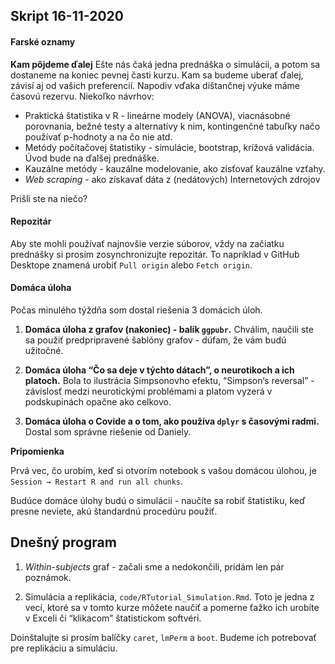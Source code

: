 ## Skript 16-11-2020

#### Farské oznamy

**Kam pôjdeme ďalej**
Ešte nás čaká jedna prednáška o simulácii, a potom sa dostaneme na koniec pevnej časti kurzu. Kam sa budeme uberať ďalej, závisí aj od vašich preferencií. Napodiv vďaka dištančnej výuke máme časovú rezervu. Niekoľko návrhov:

* Praktická štatistika v R - lineárne modely (ANOVA), viacnásobné porovnania, bežné testy a alternatívy k nim, kontingenčné tabuľky načo používať p-hodnoty a na čo nie atd.
* Metódy počítačovej štatistiky - simulácie, bootstrap, krížová validácia. Úvod bude na ďalšej prednáške. 
* Kauzálne metódy - kauzálne modelovanie, ako zisťovať kauzálne vzťahy. 
* _*Web scraping*_ - ako získavať dáta z (nedátových) Internetových zdrojov

Prišli ste na niečo?

#### Repozitár

Aby ste mohli používať najnovšie verzie súborov, vždy na začiatku prednášky si prosím zosynchronizujte repozitár. To napríklad v GitHub Desktope znamená urobiť `Pull origin` alebo  `Fetch origin`.

#### Domáca úloha

Počas minulého týždňa som dostal riešenia 3 domácich úloh. 

1. **Domáca úloha z grafov (nakoniec) - balík `ggpubr`.**  Chválim, naučili ste sa použiť predpripravené šablóny grafov - dúfam, že vám budú užitočné.

2. **Domáca úloha “Čo sa deje v týchto dátach”, o neurotikoch a ich platoch.** Bola to ilustrácia Simpsonovho efektu, “Simpson‘s reversal” - závislosť medzi neurotickými problémami a platom vyzerá v podskupinách opačne ako celkovo.

3. **Domáca úloha o Covide a o tom, ako používa `dplyr` s časovými radmi.** Dostal som správne riešenie od Daniely.

**Pripomienka**

Prvá vec, čo urobím, keď si otvorím notebook s vašou domácou úlohou, je `Session → Restart R and run all chunks`. 

Budúce domáce úlohy budú o simulácii - naučíte sa robiť štatistiku, keď presne neviete, akú štandardnú procedúru použiť. 


## Dnešný program

1. _*Within-subjects*_ graf - začali sme a nedokončili, pridám len pár poznámok.

2. Simulácia a replikácia, `code/RTutorial_Simulation.Rmd`. Toto je jedna z vecí, ktoré sa v tomto kurze môžete naučiť a  pomerne ťažko ich urobíte v Exceli či “klikacom” štatistickom softvéri. 

Doinštalujte si prosím balíčky `caret`, `lmPerm` a `boot`. Budeme ich potrebovať pre replikáciu a simuláciu.










